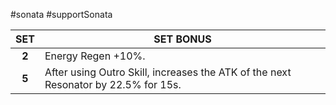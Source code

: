 #sonata #supportSonata 

|  SET  | SET BONUS                                                                          |
| :---: | ---------------------------------------------------------------------------------- |
| **2** | Energy Regen +10%.                                                                 |
| **5** | After using Outro Skill, increases the ATK of the next Resonator by 22.5% for 15s. |
